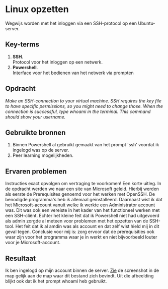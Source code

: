 # Linux opzetten
Wegwijs worden met het inloggen via een SSH-protocol op een Ubuntu-server. 

## Key-terms
1. **SSH**.     
Protocol voor het inloggen op een netwerk.
2. **Powershell**.   
Interface voor het bedienen van het netwerk via prompten 



## Opdracht 
*Make an SSH-connection to your virtual machine. SSH requires the key file to have specific permissions, so you might need to change those.
When the connection is successful, type whoami in the terminal. This command should show your username.*
## Gebruikte bronnen
1. Binnen Powershell al gebruikt gemaakt van het prompt 'ssh' voordat ik ingelogd was op de server. 
2. Peer learning mogelijkheden. 

## Ervaren problemen
Instructies exact opvolgen om vertraging te voorkomen! Een korte uitleg. In de opdracht werden we naar een site van Microsoft geleid. Hierbij werden als eerste de Prerequisites genoemd voor het werken met OpenSSH. De benodigde programma's heb ik allemaal geïnstalleerd. Daarnaast wist ik dat het Microsoft-account vanuit welke ik werkte een Administrator account was. Dit was ook een vereiste in het kader van het functioneel werken met een SSH-cliënt. Echter het kleine feit dat ik Powershell niet had uitgevoerd als admin zorgde al meteen voor problemen met het opzetten van de SSH-tool. Het feit dat ik al amdin was als account en dat zélf wist hield mij in dit geval tegen. Conclusie voor mij is: zorg ervoor dat de prerequisities ook waar zijn voor het programma waar je in werkt en niet bijvoorbeeld louter voor je Microsoft-account. 
## Resultaat
Ik ben ingelogd op mijn account binnen de server. [Zie](./Whoami_Vincent_.PNG) de screenshot in de map gelijk aan de map waar dit bestand zich bevindt. Uit die afbeelding blijkt ook dat ik het prompt whoami heb gebruikt. 
